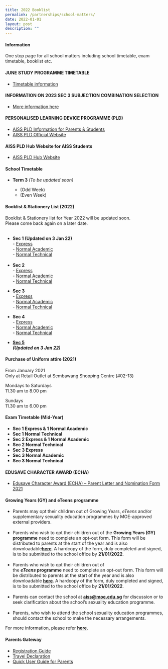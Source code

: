 ```yaml
---
title: 2022 Booklist
permalink: /partnerships/school-matters/
date: 2022-01-01
layout: post
description: ""
---
```

<h4><strong>Information</strong></h4>
<p>One stop page for all school matters including school timetable, exam timetable, booklist etc.</p>
<h4><strong>JUNE STUDY PROGRAMME TIMETABLE</strong></h4>
<ul>
<li><a href="/files/2022%20June%20Study%20Programme%20Classes%20timetables.pdf" target="_blank" rel="noopener">Timetable information</a></li>
</ul>
<h4><strong>INFORMATION ON 2023 SEC 3 SUBJECTION COMBINATION SELECTION</strong></h4>
<ul>
<li><a href="https://go.gov.sg/aiss-sec3-subjcombination" target="">More information here</a></li>
</ul>
<h4><strong>PERSONALISED LEARNING DEVICE PROGRAMME (PLD)</strong></h4>
<ul>
<li><a href="/partnerships/for-parents/personalised-learning-device-programme-pld" target="">AISS PLD Information for Parents &amp; Students</a></li>
<li><a href="https://go.gov.sg/ndlp-aiss" target="_blank" rel="noopener">AISS PLD Official Website</a></li>
</ul>
<h4><strong>AISS PLD Hub Website for AISS Students</strong></h4>
<ul>
<li><a href="https://sites.google.com/moe.edu.sg/ictaiss4students/home" target="_blank" rel="noopener">AISS PLD Hub Website</a></li>
</ul>
<h4><strong>School Timetable</strong></h4>
<ul>
<li><strong>Term 3&nbsp;</strong><em>(To be updated soon)</em><br /></li>
<ul>
<li>(Odd Week)</li>
<li>(Even Week)</li>
</ul>
</ul>
<h4><strong>Booklist &amp; Stationery List (2022)</strong></h4>
<p>Booklist &amp; Stationery list for Year 2022 will be updated soon.<br />Please come back again on a later date.<br /><br /></p>
<ul>
<li><strong>Sec 1&nbsp;</strong><strong>(Updated on 3 Jan 22)</strong><br />-&nbsp;<a href="/files/AISS%20S1%20EXP%20Booklist.pdf" target="_blank" rel="noopener">Express</a><br />-&nbsp;<a href="/files/AISS%20S1%20NA%20Booklist.pdf" target="_blank" rel="noopener">Normal Academic</a><br />-&nbsp;<a href="/files/AISS%20S1%20NT%20Booklist.pdf" target="_blank" rel="noopener">Normal Technical</a><br /><br /></li>
<li><strong>Sec 2</strong><br />-&nbsp;<a href="/files/2%20E.pdf" target="_blank" rel="noopener">Express</a><br />-&nbsp;<a href="/files/2%20NA.pdf" target="_blank" rel="noopener">Normal Academic</a><br />-&nbsp;<a href="/files/2%20NT.pdf" target="_blank" rel="noopener">Normal Technical</a></li>
</ul>
<ul>
<li><strong>Sec 3</strong><br />-&nbsp;<a href="/files/3%20E.pdf" target="_blank" rel="noopener">Express</a><br />-&nbsp;<a href="/files/3%20NA.pdf" target="_blank" rel="noopener">Normal Academic</a><br />-&nbsp;<a href="/files/3%20NT.pdf" target="_blank" rel="noopener">Normal Technical</a></li>
</ul>
<ul>
<li><strong>Sec 4</strong><br />-&nbsp;<a href="/files/4%20E.pdf" target="_blank" rel="noopener">Express</a><br />-&nbsp;<a href="/files/4%20NA.pdf" target="_blank" rel="noopener">Normal Academic</a><br />-&nbsp;<a href="/files/4%20NT.pdf" target="_blank" rel="noopener">Normal Technical</a></li>
</ul>
<ul>
<li><strong><a href="/files/AISS%20S5%20NA_updated%203%20Jan%2021.pdf" target="_blank" rel="noopener">Sec 5</a></strong><strong><em><br />(Updated on 3 Jan 22)</em></strong></li>
</ul>
<h4><strong>Purchase of Uniform attire (2021)</strong></h4>
<p>From January 2021<br />Only at Retail Outlet at Sembawang Shopping Centre (#02-13)</p>
<p>Mondays to Saturdays<br />11.30 am to 8.00 pm</p>
<p>Sundays<br />11.30 am to 6.00 pm</p>
<h4><strong>Exam Timetable (Mid-Year)<br /></strong></h4>
<ul>
<li><strong>Sec 1 Express &amp; 1 Normal Academic</strong></li>
<li><strong>Sec 1 Normal Technical</strong></li>
<li><strong>Sec 2 Express &amp; 1 Normal Academic</strong></li>
<li><strong>Sec 2 Normal Technical</strong></li>
<li><strong>Sec 3 Express</strong></li>
<li><strong>Sec 3 Normal Academic</strong></li>
<li><strong>Sec 3 Normal Technical</strong></li>
</ul>
<h4><strong>EDUSAVE CHARACTER AWARD (ECHA)</strong></h4>
<ul>
<li><a href="/files/ECHA_Parents%20Letter_2021%20and%20Nomination%20Form.pdf" target="_blank" rel="noopener">Edusave Character Award (ECHA) &ndash; Parent Letter and Nomination Form 2021</a></li></ul>
<h4><strong>Growing Years (GY) and eTeens programme</strong></h4>
<ul>
<li>Parents may opt their children out of Growing Years,&nbsp;<em>eTeens&nbsp;</em>and/or supplementary sexuality education programmes by MOE-approved external providers.<br /><br /></li>
<li>Parents who wish to opt their children out of the&nbsp;<strong>Growing Years (GY) programme</strong>&nbsp;need to complete an opt-out form. This form will be distributed to parents at the start of the year and is also downloadable<strong><a href="/files/2022%20SEd%20Parent%20Acknowledgemt%20and%20Opt%20Out%20Form.pdf" target="_blank" rel="noopener">here</a></strong>.&nbsp;A hardcopy of the form, duly completed and signed, is to be submitted to the school office by&nbsp;<strong>21/01/2022</strong>.<br /><br /></li>
<li>Parents who wish to opt their children out of the&nbsp;<strong><em>eTeens&nbsp;</em>programme</strong>&nbsp;need to complete an opt-out form. This form will be distributed to parents at the start of the year and is also downloadable&nbsp;<strong><a href="/files/2022%20SEd%20Parent%20Acknowledgemt%20and%20Opt%20Out%20Form%20with%20eTeens.pdf" target="_blank" rel="noopener">here</a></strong>.&nbsp;A hardcopy of the form, duly completed and signed, is to be submitted to the school office by&nbsp;<strong>21/01/2022</strong>.<br /><br /></li>
<li>Parents can contact the school at&nbsp;<strong><a href="mailto:aiss@moe.edu.sg" target="">aiss@moe.edu.sg</a></strong>&nbsp;for discussion or to seek clarification about the school&rsquo;s sexuality education programme.<br /><br /></li>
<li>Parents, who wish to attend the school sexuality education programmes, should contact the school to make the necessary arrangements.</li>
</ul>
<div>For more information, please refer&nbsp;<strong><a href="/co-curriculum/cce" target="">here</a></strong>.</div>
<h4><strong>Parents Gateway<br /></strong></h4>
<ul>
<li><a href="/partnerships/for-parents/parents-gateway" target="">Registration Guide</a></li>
<li><a href="/partnerships/for-parents/parents-gateway" target="">Travel Declaration</a></li>
<li><a href="/files/4%20User%20Guide%20for%20Parents_Oct%202019.pdf" target="_blank" rel="noopener">Quick User Guide for Parents</a></li>
</ul>